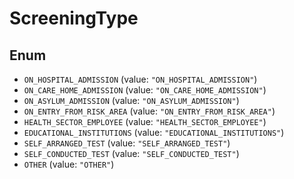 # ScreeningType

## Enum

* `ON_HOSPITAL_ADMISSION` (value: `"ON_HOSPITAL_ADMISSION"`)
* `ON_CARE_HOME_ADMISSION` (value: `"ON_CARE_HOME_ADMISSION"`)
* `ON_ASYLUM_ADMISSION` (value: `"ON_ASYLUM_ADMISSION"`)
* `ON_ENTRY_FROM_RISK_AREA` (value: `"ON_ENTRY_FROM_RISK_AREA"`)
* `HEALTH_SECTOR_EMPLOYEE` (value: `"HEALTH_SECTOR_EMPLOYEE"`)
* `EDUCATIONAL_INSTITUTIONS` (value: `"EDUCATIONAL_INSTITUTIONS"`)
* `SELF_ARRANGED_TEST` (value: `"SELF_ARRANGED_TEST"`)
* `SELF_CONDUCTED_TEST` (value: `"SELF_CONDUCTED_TEST"`)
* `OTHER` (value: `"OTHER"`)
